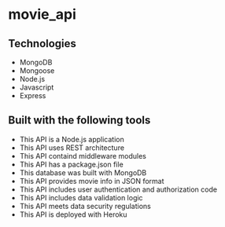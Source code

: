 # movie_api

## Technologies

- MongoDB
- Mongoose
- Node.js
- Javascript
- Express

## Built with the following tools

- This API is a Node.js application
- This API uses REST architecture
- This API containd middleware modules
- This API has a package.json file
- This database was built with MongoDB
- This API provides movie info in JSON format
- This API includes user authentication and authorization code
- This API includes data validation logic
- This API meets data security regulations
- This API is deployed with Heroku
